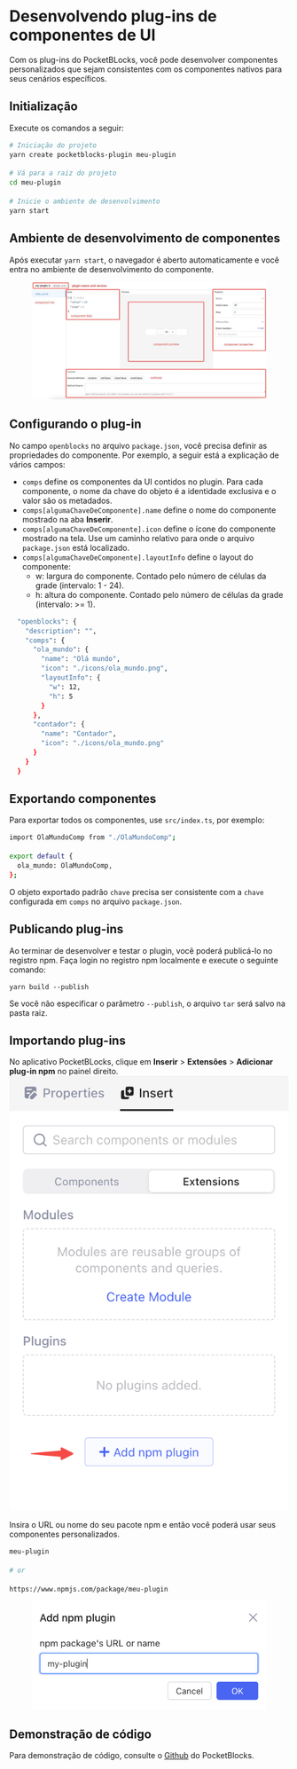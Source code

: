 # Desenvolvendo plug-ins de componentes de UI

Com os plug-ins do PocketBLocks, você pode desenvolver componentes personalizados que sejam consistentes com os componentes nativos para seus cenários específicos.

## Initialização

Execute os comandos a seguir:

```bash
# Iniciação do projeto
yarn create pocketblocks-plugin meu-plugin

# Vá para a raiz do projeto
cd meu-plugin

# Inicie o ambiente de desenvolvimento
yarn start
```

## Ambiente de desenvolvimento de componentes

Após executar `yarn start`, o navegador é aberto automaticamente e você entra no ambiente de desenvolvimento do componente.

<figure><img src=".gitbook/assets/build-plugins/01.jpeg" alt="Captura de tela do ambiente de desenvolvimento de componentes"><figcaption></figcaption></figure>

## Configurando o plug-in

No campo `openblocks` no arquivo `package.json`, você precisa definir as propriedades do componente. Por exemplo, a seguir está a explicação de vários campos:

- `comps` define os componentes da UI contidos no plugin. Para cada componente, o nome da chave do objeto é a identidade exclusiva e o valor são os metadados.
- `comps[algumaChaveDeComponente].name` define o nome do componente mostrado na aba **Inserir**.
- `comps[algumaChaveDeComponente].icon` define o ícone do componente mostrado na tela. Use um caminho relativo para onde o arquivo `package.json` está localizado.
- `comps[algumaChaveDeComponente].layoutInfo` define o layout do componente:
  - w: largura do componente. Contado pelo número de células da grade (intervalo: 1 - 24).
  - h: altura do componente. Contado pelo número de células da grade (intervalo: >= 1).

```bash
  "openblocks": {
    "description": "",
    "comps": {
      "ola_mundo": {
        "name": "Olá mundo",
        "icon": "./icons/ola_mundo.png",
        "layoutInfo": {
          "w": 12,
          "h": 5
        }
      },
      "contador": {
        "name": "Contador",
        "icon": "./icons/ola_mundo.png"
      }
    }
  }
```

## Exportando componentes

Para exportar todos os componentes, use `src/index.ts`, por exemplo:

```bash
import OlaMundoComp from "./OlaMundoComp";

export default {
  ola_mundo: OlaMundoComp,
};
```

O objeto exportado padrão `chave` precisa ser consistente com a `chave` configurada em `comps` no arquivo `package.json`.

## Publicando plug-ins

Ao terminar de desenvolver e testar o plugin, você poderá publicá-lo no registro npm. Faça login no registro npm localmente e execute o seguinte comando:

```
yarn build --publish
```

Se você não especificar o parâmetro `--publish`, o arquivo `tar` será salvo na pasta raiz.

## Importando plug-ins

No aplicativo PocketBLocks, clique em **Inserir** > **Extensões** > **Adicionar plug-in npm** no painel direito. <img src=".gitbook/assets/build-plugins/02.png" alt="" data-size="original">

Insira o URL ou nome do seu pacote npm e então você poderá usar seus componentes personalizados.

```bash
meu-plugin

# or

https://www.npmjs.com/package/meu-plugin
```

<figure><img src=".gitbook/assets/build-plugins/03.png" alt=""><figcaption></figcaption></figure>

## Demonstração de código

Para demonstração de código, consulte o [Github](https://github.com/pedrozadotdev/pocketblocks/tree/main/client/packages/openblocks-plugin-demo) do PocketBlocks.
